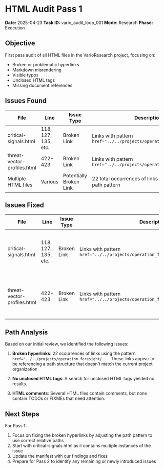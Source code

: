 # HTML Audit Pass 1

**Date:** 2025-04-23
**Task ID:** vario_audit_loop_001
**Mode:** Research
**Phase:** Execution

## Objective

First pass audit of all HTML files in the VarioResearch project, focusing on:
- Broken or problematic hyperlinks
- Markdown misrendering
- Visible typos
- Unclosed HTML tags
- Missing document references

## Issues Found

| File | Line | Issue Type | Description | Status |
|------|------|------------|-------------|--------|
| critical-signals.html | 118, 127, 135, etc. | Broken Link | Links with pattern `href="../../projects/operation_foresight/..."` | To Fix |
| threat-vector-profiles.html | 422-423 | Broken Link | Links with pattern `href="../../projects/operation_foresight/..."` | To Fix |
| Multiple HTML files | Various | Potentially Broken Link | 22 total occurrences of links with problematic path pattern | To Fix |
## Issues Fixed

| File | Line | Issue Type | Description | Action Taken |
|------|------|------------|-------------|-------------|
| critical-signals.html | 118, 127, 135, etc. | Broken Link | Links with pattern `href="../../projects/operation_foresight/1_observation/..."` | Changed to use relative paths to local HTML files |
| threat-vector-profiles.html | 422-423 | Broken Link | Links with pattern `href="../../projects/operation_foresight/..."` | Changed to use relative paths to local HTML files |



## Path Analysis

Based on our initial review, we identified the following issues:

1. **Broken hyperlinks**: 22 occurrences of links using the pattern `href="../../projects/operation_foresight/...`. These links appear to be referencing a path structure that doesn't match the current project organization.

2. **No unclosed HTML tags**: A search for unclosed HTML tags yielded no results.

3. **HTML comments**: Several HTML files contain comments, but none contain TODOs or FIXMEs that need attention.

## Next Steps

For Pass 1:
1. Focus on fixing the broken hyperlinks by adjusting the path pattern to use correct relative paths
2. Start with critical-signals.html as it contains multiple instances of the issue
3. Update the manifest with our findings and fixes
4. Prepare for Pass 2 to identify any remaining or newly introduced issues